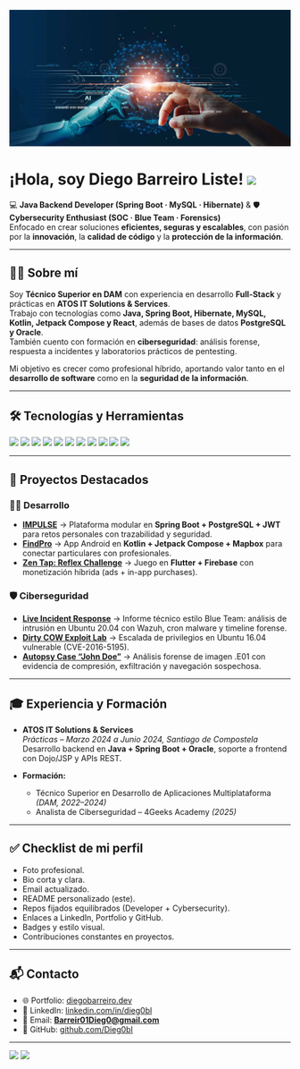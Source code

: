 ![Hero Background](hero-background.jpg)

# ¡Hola, soy Diego Barreiro Liste! <img src="https://media.giphy.com/media/hvRJCLFzcasrR4ia7z/giphy.gif" width="30px"/>

💻 **Java Backend Developer (Spring Boot · MySQL · Hibernate)** & 🛡️ **Cybersecurity Enthusiast (SOC · Blue Team · Forensics)**  
Enfocado en crear soluciones **eficientes, seguras y escalables**, con pasión por la **innovación**, la **calidad de código** y la **protección de la información**.

---

## 👨‍💻 Sobre mí
Soy **Técnico Superior en DAM** con experiencia en desarrollo **Full-Stack** y prácticas en **ATOS IT Solutions & Services**.  
Trabajo con tecnologías como **Java, Spring Boot, Hibernate, MySQL, Kotlin, Jetpack Compose y React**, además de bases de datos **PostgreSQL y Oracle**.  
También cuento con formación en **ciberseguridad**: análisis forense, respuesta a incidentes y laboratorios prácticos de pentesting.  

Mi objetivo es crecer como profesional híbrido, aportando valor tanto en el **desarrollo de software** como en la **seguridad de la información**.

---

## 🛠️ Tecnologías y Herramientas
<div>
  <img src="https://img.shields.io/badge/Java-ED8B00?style=for-the-badge&logo=java&logoColor=white"/>
  <img src="https://img.shields.io/badge/Kotlin-7F52FF?style=for-the-badge&logo=kotlin&logoColor=white"/>
  <img src="https://img.shields.io/badge/Spring%20Boot-6DB33F?style=for-the-badge&logo=springboot&logoColor=white"/>
  <img src="https://img.shields.io/badge/Hibernate-59666C?style=for-the-badge&logo=hibernate&logoColor=white"/>
  <img src="https://img.shields.io/badge/MySQL-4479A1?style=for-the-badge&logo=mysql&logoColor=white"/>
  <img src="https://img.shields.io/badge/PostgreSQL-336791?style=for-the-badge&logo=postgresql&logoColor=white"/>
  <img src="https://img.shields.io/badge/React-61DAFB?style=for-the-badge&logo=react&logoColor=black"/>
  <img src="https://img.shields.io/badge/Linux-FCC624?style=for-the-badge&logo=linux&logoColor=black"/>
  <img src="https://img.shields.io/badge/Wazuh-0066CC?style=for-the-badge"/>
  <img src="https://img.shields.io/badge/Autopsy-4B275F?style=for-the-badge"/>
  <img src="https://img.shields.io/badge/Git%20&%20SVN-F05032?style=for-the-badge&logo=git&logoColor=white"/>
</div>

---

## 📌 Proyectos Destacados

### 👨‍💻 Desarrollo
- **[IMPULSE](https://github.com/Dieg0bl/IMPULSE)** → Plataforma modular en **Spring Boot + PostgreSQL + JWT** para retos personales con trazabilidad y seguridad.  
- **[FindPro](https://github.com/Dieg0bl/FindPro)** → App Android en **Kotlin + Jetpack Compose + Mapbox** para conectar particulares con profesionales.  
- **[Zen Tap: Reflex Challenge](https://github.com/Dieg0bl/ZenTap)** → Juego en **Flutter + Firebase** con monetización híbrida (ads + in-app purchases).  

### 🛡️ Ciberseguridad
- **[Live Incident Response](https://github.com/Dieg0bl/Live-IR)** → Informe técnico estilo Blue Team: análisis de intrusión en Ubuntu 20.04 con Wazuh, cron malware y timeline forense.  
- **[Dirty COW Exploit Lab](https://github.com/Dieg0bl/Dirty-COW)** → Escalada de privilegios en Ubuntu 16.04 vulnerable (CVE-2016-5195).  
- **[Autopsy Case “John Doe”](https://github.com/Dieg0bl/Autopsy-Case)** → Análisis forense de imagen .E01 con evidencia de compresión, exfiltración y navegación sospechosa.  

---

## 🎓 Experiencia y Formación
- **ATOS IT Solutions & Services**  
  *Prácticas – Marzo 2024 a Junio 2024, Santiago de Compostela*  
  Desarrollo backend en **Java + Spring Boot + Oracle**, soporte a frontend con Dojo/JSP y APIs REST.  

- **Formación:**  
  - Técnico Superior en Desarrollo de Aplicaciones Multiplataforma *(DAM, 2022–2024)*  
  - Analista de Ciberseguridad – 4Geeks Academy *(2025)*  

---

## ✅ Checklist de mi perfil
- Foto profesional.  
- Bio corta y clara.  
- Email actualizado.  
- README personalizado (este).  
- Repos fijados equilibrados (Developer + Cybersecurity).  
- Enlaces a LinkedIn, Portfolio y GitHub.  
- Badges y estilo visual.  
- Contribuciones constantes en proyectos.  

---

## 📬 Contacto
- 🌐 Portfolio: [diegobarreiro.dev](https://diegobarreiro.dev)  
- 💼 LinkedIn: [linkedin.com/in/dieg0bl](https://www.linkedin.com/in/dieg0bl/)  
- 📧 Email: **Barreir01Dieg0@gmail.com**  
- 🐙 GitHub: [github.com/Dieg0bl](https://github.com/Dieg0bl)  

---

<div>
  <img height="180em" src="https://github-readme-stats.vercel.app/api?username=Dieg0bl&show_icons=true&theme=radical"/>
  <img height="180em" src="https://github-readme-stats.vercel.app/api/top-langs/?username=Dieg0bl&layout=compact&theme=radical"/>
</div>
